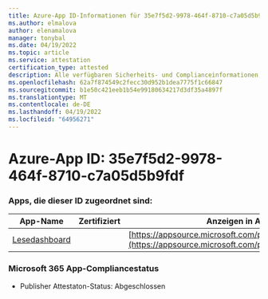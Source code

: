 ```yaml
---
title: Azure-App ID-Informationen für 35e7f5d2-9978-464f-8710-c7a05d5b9fdf
ms.author: elmalova
author: elenamalova
manager: tonybal
ms.date: 04/19/2022
ms.topic: article
ms.service: attestation
certification_type: attested
description: Alle verfügbaren Sicherheits- und Complianceinformationen für 35e7f5d2-9978-464f-8710-c7a05d5b9fdf.
ms.openlocfilehash: 62a7f874549c2fecc30d952b1dea7775f1c66847
ms.sourcegitcommit: b1e50c421eeb1b54e99180634217d3df35a4897f
ms.translationtype: MT
ms.contentlocale: de-DE
ms.lasthandoff: 04/19/2022
ms.locfileid: "64956271"
---
```

# <a name="azure-app-id-35e7f5d2-9978-464f-8710-c7a05d5b9fdf"></a>Azure-App ID: 35e7f5d2-9978-464f-8710-c7a05d5b9fdf


### <a name="apps-associated-with-this-id"></a>Apps, die dieser ID zugeordnet sind:
| **App-Name** | **Zertifiziert** | **Anzeigen in AppSource** |
|--------------|---------------|-----------------------|
| [Lesedashboard](../forward/WA200003896.md) |  | [https://appsource.microsoft.com/product/office/WA200003896](https://appsource.microsoft.com/product/office/WA200003896) |

### <a name="microsoft-365-app-compliance-status"></a>Microsoft 365 App-Compliancestatus
- Publisher Attestaton-Status: Abgeschlossen
